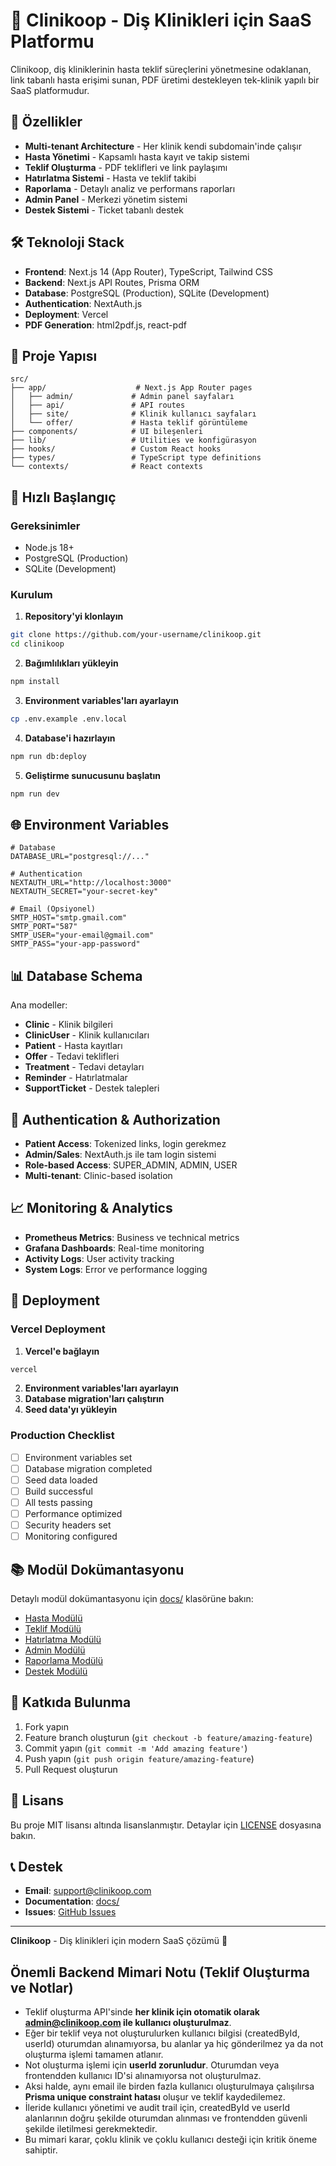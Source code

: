 # 🏥 Clinikoop - Diş Klinikleri için SaaS Platformu

Clinikoop, diş kliniklerinin hasta teklif süreçlerini yönetmesine odaklanan, link tabanlı hasta erişimi sunan, PDF üretimi destekleyen tek-klinik yapılı bir SaaS platformudur.

## 🚀 Özellikler

- **Multi-tenant Architecture** - Her klinik kendi subdomain'inde çalışır
- **Hasta Yönetimi** - Kapsamlı hasta kayıt ve takip sistemi
- **Teklif Oluşturma** - PDF teklifleri ve link paylaşımı
- **Hatırlatma Sistemi** - Hasta ve teklif takibi
- **Raporlama** - Detaylı analiz ve performans raporları
- **Admin Panel** - Merkezi yönetim sistemi
- **Destek Sistemi** - Ticket tabanlı destek

## 🛠️ Teknoloji Stack

- **Frontend**: Next.js 14 (App Router), TypeScript, Tailwind CSS
- **Backend**: Next.js API Routes, Prisma ORM
- **Database**: PostgreSQL (Production), SQLite (Development)
- **Authentication**: NextAuth.js
- **Deployment**: Vercel
- **PDF Generation**: html2pdf.js, react-pdf

## 📁 Proje Yapısı

```
src/
├── app/                    # Next.js App Router pages
│   ├── admin/             # Admin panel sayfaları
│   ├── api/               # API routes
│   ├── site/              # Klinik kullanıcı sayfaları
│   └── offer/             # Hasta teklif görüntüleme
├── components/            # UI bileşenleri
├── lib/                   # Utilities ve konfigürasyon
├── hooks/                 # Custom React hooks
├── types/                 # TypeScript type definitions
└── contexts/              # React contexts
```

## 🚀 Hızlı Başlangıç

### Gereksinimler
- Node.js 18+
- PostgreSQL (Production)
- SQLite (Development)

### Kurulum

1. **Repository'yi klonlayın**
```bash
git clone https://github.com/your-username/clinikoop.git
cd clinikoop
```

2. **Bağımlılıkları yükleyin**
```bash
npm install
```

3. **Environment variables'ları ayarlayın**
```bash
cp .env.example .env.local
```

4. **Database'i hazırlayın**
```bash
npm run db:deploy
```

5. **Geliştirme sunucusunu başlatın**
```bash
npm run dev
```

## 🌐 Environment Variables

```env
# Database
DATABASE_URL="postgresql://..."

# Authentication
NEXTAUTH_URL="http://localhost:3000"
NEXTAUTH_SECRET="your-secret-key"

# Email (Opsiyonel)
SMTP_HOST="smtp.gmail.com"
SMTP_PORT="587"
SMTP_USER="your-email@gmail.com"
SMTP_PASS="your-app-password"
```

## 📊 Database Schema

Ana modeller:
- **Clinic** - Klinik bilgileri
- **ClinicUser** - Klinik kullanıcıları
- **Patient** - Hasta kayıtları
- **Offer** - Tedavi teklifleri
- **Treatment** - Tedavi detayları
- **Reminder** - Hatırlatmalar
- **SupportTicket** - Destek talepleri

## 🔐 Authentication & Authorization

- **Patient Access**: Tokenized links, login gerekmez
- **Admin/Sales**: NextAuth.js ile tam login sistemi
- **Role-based Access**: SUPER_ADMIN, ADMIN, USER
- **Multi-tenant**: Clinic-based isolation

## 📈 Monitoring & Analytics

- **Prometheus Metrics**: Business ve technical metrics
- **Grafana Dashboards**: Real-time monitoring
- **Activity Logs**: User activity tracking
- **System Logs**: Error ve performance logging

## 🚀 Deployment

### Vercel Deployment

1. **Vercel'e bağlayın**
```bash
vercel
```

2. **Environment variables'ları ayarlayın**
3. **Database migration'ları çalıştırın**
4. **Seed data'yı yükleyin**

### Production Checklist

- [ ] Environment variables set
- [ ] Database migration completed
- [ ] Seed data loaded
- [ ] Build successful
- [ ] All tests passing
- [ ] Performance optimized
- [ ] Security headers set
- [ ] Monitoring configured

## 📚 Modül Dokümantasyonu

Detaylı modül dokümantasyonu için [docs/](./docs/) klasörüne bakın:

- [Hasta Modülü](./docs/patient-module.md)
- [Teklif Modülü](./docs/offer-module.md)
- [Hatırlatma Modülü](./docs/reminder-module.md)
- [Admin Modülü](./docs/admin-module.md)
- [Raporlama Modülü](./docs/reporting-module.md)
- [Destek Modülü](./docs/support-module.md)

## 🤝 Katkıda Bulunma

1. Fork yapın
2. Feature branch oluşturun (`git checkout -b feature/amazing-feature`)
3. Commit yapın (`git commit -m 'Add amazing feature'`)
4. Push yapın (`git push origin feature/amazing-feature`)
5. Pull Request oluşturun

## 📄 Lisans

Bu proje MIT lisansı altında lisanslanmıştır. Detaylar için [LICENSE](LICENSE) dosyasına bakın.

## 📞 Destek

- **Email**: support@clinikoop.com
- **Documentation**: [docs/](./docs/)
- **Issues**: [GitHub Issues](https://github.com/your-username/clinikoop/issues)

---

**Clinikoop** - Diş klinikleri için modern SaaS çözümü 🦷 

## Önemli Backend Mimari Notu (Teklif Oluşturma ve Notlar)

- Teklif oluşturma API'sinde **her klinik için otomatik olarak admin@clinikoop.com ile kullanıcı oluşturulmaz**.
- Eğer bir teklif veya not oluşturulurken kullanıcı bilgisi (createdById, userId) oturumdan alınamıyorsa, bu alanlar ya hiç gönderilmez ya da not oluşturma işlemi tamamen atlanır.
- Not oluşturma işlemi için **userId zorunludur**. Oturumdan veya frontendden kullanıcı ID'si alınamıyorsa not oluşturulmaz.
- Aksi halde, aynı email ile birden fazla kullanıcı oluşturulmaya çalışılırsa **Prisma unique constraint hatası** oluşur ve teklif kaydedilemez.
- İleride kullanıcı yönetimi ve audit trail için, createdById ve userId alanlarının doğru şekilde oturumdan alınması ve frontendden güvenli şekilde iletilmesi gerekmektedir.
- Bu mimari karar, çoklu klinik ve çoklu kullanıcı desteği için kritik öneme sahiptir. 